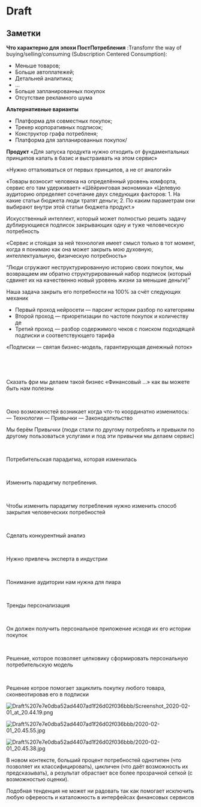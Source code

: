 # Draft

## Заметки

**Что характерно для эпохи ПостПотребления** :Transfomr the way of buying/selling/consuming (Subscription Centered Consumption):

- Меньше товаров;
- Больше автоплатежей;
- Детальней аналитика;
- ...
- Больше запланированных покупок
- Отсутствие рекламного шума

**Альтернативные варианты**

- Платформа для совместных покупок;
- Трекер корпоративных подписок;
- Конструктор графа потребленя;
- Платформа для запланированных покупок/

**Продукт** «Для запуска продукта нужно отходить от фундаментальных принципов капать в базис и выстраивать на этом сервис» 

«Нужно отталкиваться от первых принципов, а не от аналогий» 

«Товары возносит человека на определённый уровень комфорта, сервис его там удерживает» «Шёйринговая экономика» «Целевую аудиторию определяет сочетание двух следующих факторов: 1. На какие статьи бюджета люди тратят деньги; 2. По каким параметрам они выбирают внутри этой статьи бюджета продукт.»

Искусственный интеллект, который может полностью решить задачу дублирующиеся подписок закрывающих одну и туже человеческую потребность

«Сервис и стоящая за ней технология имеет смысл только в тот момент, когда я понимаю как она может закрыть мою духовную, интеллектуальную, физическую потребность»

“Люди сгружают неструктурированную историю своих покупок, мы возвращаем им обратно структурированный набор подписок (который сдвинет их на качественно новый уровень жизни за меньшие деньги)”

Наша задача закрыть его потребности на 100% за счёт следующих механик

- Первый проход нейросети — парсинг истории разбор по категориям
- Второй проход — приоретизации по частоте покупок и количеству де
- Третий проход — разбор содержимого чеков с поиском подходящей подписки и соответствующего тарифа

«Подписки — святая бизнес-модель, гарантирующая денежный поток»

​

​

Сказать фри мы делаем такой бизнес «Финансовый ...» как вы можете быть нам полезны

​

Окно возможностей возникает когда что-то координатно изменилось: — Технологии — Привычки — Законодаткльство

Мы берём Привычки (люди стали по другому потреблять и привыкли по другому пользоваться услугами и под эти привычки мы делаем сервис)

​

Потребительская парадигма, которая изменилась

​

Изменить парадигму потребления.

​

Чтобы изменить парадигму потребления нужно изменить способ закрытия человеческих потребностей

​

Сделать конкурентный анализ

​

Нужно привлечь эксперта в индустрии

​

Понимание аудитории нам нужна для пиара

​

Тренды персонализация

​

Он должен получить персональное приложение исходя их его истории покупок

​

Решение, которое позволяет целковику сформировать персональную потребительскую модель

​

Решение котрое помогает зациклить покупку любого товара, сконвеотировав его в подписки

![Draft%207e7e0dba52ad4407ad1f26d02f036bbb/Screenshot_2020-02-01_at_20.44.19.png](Screenshot_2020-02-01_at_20.44.19.png)

![Draft%207e7e0dba52ad4407ad1f26d02f036bbb/2020-02-01_20.45.55.jpg](2020-02-01_20.45.55.jpg)

![Draft%207e7e0dba52ad4407ad1f26d02f036bbb/2020-02-01_20.45.38.jpg](2020-02-01_20.45.38.jpg)

В новом контексте, больший процент потребностей однотипен (что позволяет их классифицировать), цикличен (что даёт возможность их предсказывать), а результат обрастает все более прозрачной сеткой (с возможностью оценки).

Подобная тенденция не может ни радовать так как помогает исключить любую офереость и каталожность в интерфейсах финансовых сервисов